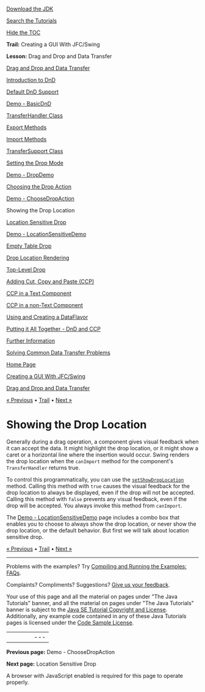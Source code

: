 [Download
the JDK](http://java.sun.com/javase/6/download.jsp)
  
[Search the
Tutorials](../../search.html)
  
[Hide the TOC](javascript:toggleLeft())

**Trail:** Creating a GUI With JFC/Swing
  
**Lesson:** Drag and Drop and Data Transfer

[Drag and Drop and Data Transfer](index.html)

[Introduction to DnD](intro.html)

[Default DnD Support](defaultsupport.html)

[Demo - BasicDnD](basicdemo.html)

[TransferHandler Class](transferhandler.html)

[Export Methods](export.html)

[Import Methods](import.html)

[TransferSupport Class](transfersupport.html)

[Setting the Drop Mode](dropmodes.html)

[Demo - DropDemo](dropmodedemo.html)

[Choosing the Drop Action](dropaction.html)

[Demo - ChooseDropAction](dropactiondemo.html)

Showing the Drop Location

[Location Sensitive Drop](locsensitivedrop.html)

[Demo - LocationSensitiveDemo](locsensitivedemo.html)

[Empty Table Drop](emptytable.html)

[Drop Location Rendering](droplocation.html)

[Top-Level Drop](toplevel.html)

[Adding Cut, Copy and Paste (CCP)](cutpaste.html)

[CCP in a Text Component](textpaste.html)

[CCP in a non-Text Component](listpaste.html)

[Using and Creating a DataFlavor](dataflavor.html)

[Putting it All Together - DnD and CCP](together.html)

[Further Information](info.html)

[Solving Common Data Transfer Problems](problems.html)

[Home Page](../../index.html)
>
[Creating a GUI With JFC/Swing](../index.html)
>
[Drag and Drop and Data Transfer](index.html)

[« Previous](dropactiondemo.html) • [Trail](../TOC.html) • [Next »](locsensitivedrop.html)

# Showing the Drop Location

Generally during a drag operation, a component gives visual feedback
when it can accept the data. It might highlight the drop location,
or it might show a caret or a horizontal line where the
insertion would occur.
Swing renders the drop location when the `canImport`
method for the component's `TransferHandler` returns true.

To control this programmatically, you can use the
[`setShowDropLocation`](http://download.oracle.com/javase/7/docs/api/javax/swing/TransferHandler.TransferSupport.html#setShowDropLocation(boolean)) method.
Calling this method with `true` causes the visual feedback
for the drop location to always be displayed, even if the drop will not
be accepted. Calling this method with `false` prevents any
visual feedback, even if the drop will be accepted.
You always invoke this method from `canImport`.

The
[Demo - LocationSensitiveDemo](locsensitivedemo.html) page includes a combo box that enables you to choose to
always show the drop location, or never show the drop location, or
the default behavior. But first we will talk about
location sensitive drop.

[« Previous](dropactiondemo.html)
•
[Trail](../TOC.html)
•
[Next »](locsensitivedrop.html)

---

Problems with the examples? Try [Compiling and Running
the Examples: FAQs](../../information/run-examples.html).
  
Complaints? Compliments? Suggestions? [Give
us your feedback](http://download.oracle.com/javase/feedback.html).

Your use of this page and all the material on pages under "The Java Tutorials" banner,
and all the material on pages under "The Java Tutorials" banner is subject to the [Java SE Tutorial Copyright
and License](../../information/license.html).
Additionally, any example code contained in any of these Java
Tutorials pages is licensed under the
[Code
Sample License](http://developers.sun.com/license/berkeley_license.html).

|  |  |  |  |  |
| --- | --- | --- | --- | --- |
| |  |  | | --- | --- | | duke image | Oracle logo | | [About Oracle](http://www.oracle.com/us/corporate/index.html) | [Oracle Technology Network](http://www.oracle.com/technology/index.html) | [Terms of Service](https://www.samplecode.oracle.com/servlets/CompulsoryClickThrough?type=TermsOfService) | Copyright © 1995, 2011 Oracle and/or its affiliates. All rights reserved. |

**Previous page:** Demo - ChooseDropAction
  
**Next page:** Location Sensitive Drop




A browser with JavaScript enabled is required for this page to operate properly.